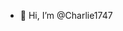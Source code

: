 - 👋 Hi, I’m @Charlie1747


<!---
Charlie1747/Charlie1747 is a ✨ special ✨ repository because its `README.md` (this file) appears on your GitHub profile.
You can click the Preview link to take a look at your changes.
--->
